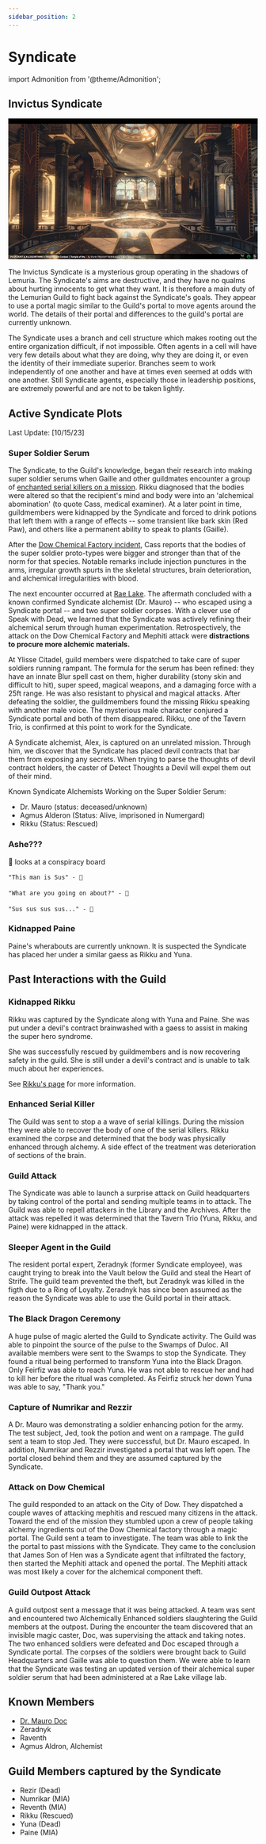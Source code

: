 ```yaml
---
sidebar_position: 2
---
```


# Syndicate

<!--Needed for Minimo Scribbles-->

import Admonition from '@theme/Admonition';

## Invictus Syndicate

![syndicate](/img/archives/syndicate.png)

The Invictus Syndicate is a mysterious group operating in the shadows of Lemuria. The Syndicate's aims are destructive, and they have no qualms about hurting innocents to get what they want. It is therefore a main duty of the Lemurian Guild to fight back against the Syndicate's goals. They appear to use a portal magic similar to the Guild's portal to move agents around the world. The details of their portal and differences to the guild's portal are currently unknown.

The Syndicate uses a branch and cell structure which makes rooting out the entire organization difficult, if not impossible. Often agents in a cell will have very few details about what they are doing, why they are doing it, or even the identity of their immediate superior. Branches seem to work independently of one another and have at times even seemed at odds with one another. Still Syndicate agents, especially those in leadership positions, are extremely powerful and are not to be taken lightly.

## Active Syndicate Plots

Last Update: [10/15/23]

### Super Soldier Serum

The Syndicate, to the Guild's knowledge, began their research into making super soldier serums when Gaille and other guildmates encounter a group of [enchanted serial killers on a mission](#enhanced-serial-killer). Rikku diagnosed that the bodies were altered so that the recipient's mind and body were into an 'alchemical abomination' (to quote Cass, medical examiner). At a later point in time, guildmembers were kidnapped by the Syndicate and forced to drink potions that left them with a range of effects -- some transient like bark skin (Red Paw), and others like a permanent ability to speak to plants (Gaille).

After the [Dow Chemical Factory incident](#attack-on-dow-chemical), Cass reports that the bodies of the super soldier proto-types were bigger and stronger than that of the norm for that species. Notable remarks include injection punctures in the arms, irregular growth spurts in the skeletal structures, brain deterioration, and alchemical irregularities with blood.

The next encounter occurred at [Rae Lake](#capture-of-numrikar-and-rezzir). The aftermath concluded with a known confirmed Syndicate alchemist (Dr. Mauro) -- who escaped using a Syndicate portal -- and two super soldier corpses. With a clever use of Speak with Dead, we learned that the Syndicate was actively refining their alchemical serum through human experimentation. Retrospectively, the attack on the Dow Chemical Factory and Mephiti attack were **distractions to procure more alchemic materials.**

At Ylisse Citadel, guild members were dispatched to take care of super soldiers running rampant. The formula for the serum has been refined: they have an innate Blur spell cast on them, higher durability (stony skin and difficult to hit), super speed, magical weapons, and a damaging force with a 25ft range. He was also resistant to physical and magical attacks. After defeating the soldier, the guildmembers found the missing Rikku speaking with another male voice. The mysterious male character conjured a Syndicate portal and both of them disappeared. Rikku, one of the Tavern Trio, is confirmed at this point to work for the Syndicate.

A Syndicate alchemist, Alex, is captured on an unrelated mission. Through him, we discover that the Syndicate has placed devil contracts that bar them from exposing any secrets. When trying to parse the thoughts of devil contract holders, the caster of Detect Thoughts a Devil will expel them out of their mind.

Known Syndicate Alchemists Working on the Super Soldier Serum:

- Dr. Mauro (status: deceased/unknown)
- Agmus Alderon (Status: Alive, imprisoned in Numergard)
- Rikku (Status: Rescued)

### Ashe???

<Admonition type="note" icon="🦉" title="Conspiracy">
  <p>
    🦉 looks at a conspiracy board

    "This man is Sus" - 🦉

    "What are you going on about?" - 🐀

    "Sus sus sus sus..." - 🦉

  </p>
</Admonition>

### Kidnapped Paine

Paine's wherabouts are currently unknown. It is suspected the Syndicate has placed her under a similar gaess as Rikku and Yuna.

## Past Interactions with the Guild

### Kidnapped Rikku

Rikku was captured by the Syndicate along with Yuna and Paine. She was put under a devil's contract brainwashed with a gaess to assist in making the super hero syndrome.

She was successfully rescued by guildmembers and is now recovering safety in the guild. She is still under a devil's contract and is unable to talk much about her experiences.

See [Rikku's page](../npcs/guild/tavern_trio) for more information.

### Enhanced Serial Killer

The Guild was sent to stop a a wave of serial killings. During the mission they were able to recover the body of one of the serial killers. Rikku examined the corpse and determined that the body was physically enhanced through alchemy. A side effect of the treatment was deterioration of sections of the brain.

### Guild Attack

The Syndicate was able to launch a surprise attack on Guild headquarters by taking control of the portal and sending multiple teams in to attack. The Guild was able to repell attackers in the Library and the Archives. After the attack was repelled it was determined that the Tavern Trio (Yuna, Rikku, and Paine) were kidnapped in the attack.

### Sleeper Agent in the Guild

The resident portal expert, Zeradnyk (former Syndicate employee), was caught trying to break into the Vault below the Guild and steal the Heart of Strife. The guild team prevented the theft, but Zeradnyk was killed in the figth due to a Ring of Loyalty. Zeradnyk has since been assumed as the reason the Syndicate was able to use the Guild portal in their attack.

### The Black Dragon Ceremony

A huge pulse of magic alerted the Guild to Syndicate activity. The Guild was able to pinpoint the source of the pulse to the Swamps of Duloc. All available members were sent to the Swamps to stop the Syndicate. They found a ritual being performed to transform Yuna into the Black Dragon. Only Feirfiz was able to reach Yuna. He was not able to rescue her and had to kill her before the ritual was completed. As Feirfiz struck her down Yuna was able to say, "Thank you."

### Capture of Numrikar and Rezzir

A Dr. Mauro was demonstrating a soldier enhancing potion for the army. The test subject, Jed, took the potion and went on a rampage. The guild sent a team to stop Jed. They were successful, but Dr. Mauro escaped. In addition, Numrikar and Rezzir investigated a portal that was left open. The portal closed behind them and they are assumed captured by the Syndicate.

### Attack on Dow Chemical

The guild responded to an attack on the City of Dow. They dispatched a couple waves of attacking mephitis and rescued many citizens in the attack. Toward the end of the mission they stumbled upon a crew of people taking alchemy ingredients out of the Dow Chemical factory through a magic portal. The Guild sent a team to investigate. The team was able to link the the portal to past missions with the Syndicate. They came to the conclusion that James Son of Hen was a Syndicate agent that infiltrated the factory, then started the Mephiti attack and opened the portal. The Mephiti attack was most likely a cover for the alchemical component theft.

### Guild Outpost Attack

A guild outpost sent a message that it was being attacked. A team was sent and encountered two Alchemically Enhanced soldiers slaughtering the Guild members at the outpost. During the encounter the team discovered that an invisible magic caster, Doc, was supervising the attack and taking notes. The two enhanced soldiers were defeated and Doc escaped through a Syndicate portal. The corpses of the soldiers were brought back to Guild Headquarters and Gaille was able to question them. We were able to learn that the Syndicate was testing an updated version of their alchemical super soldier serum that had been administered at a Rae Lake village lab.

## Known Members

- [Dr. Mauro Doc](../npcs/syndicate/Dr_Mauro_Doc)
- Zeradnyk
- Raventh
- Agmus Aldron, Alchemist

## Guild Members captured by the Syndicate

- Rezir (Dead)
- Numrikar (MIA)
- Reventh (MIA)
- Rikku (Rescued)
- Yuna (Dead)
- Paine (MIA)
